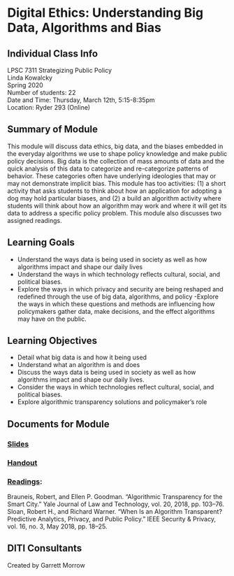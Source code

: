 # Digital Ethics: Understanding Big Data, Algorithms and Bias

## Individual Class Info
LPSC 7311 Strategizing Public Policy
<br>
Linda Kowalcky
<br>
Spring 2020
<br>
Number of students: 22
<br>
Date and Time: Thursday, March 12th, 5:15-8:35pm
<br>
Location: Ryder 293 (Online)

## Summary of Module
This module will discuss data ethics, big data, and the biases embedded in the everyday algorithms we use to shape policy knowledge and make public policy decisions. Big data is the collection of mass amounts of data and the quick analysis of this data to categorize and re-categorize patterns of behavior. These categories often have underlying ideologies that may or may not demonstrate implicit bias. This module has too activities: (1) a short activity that asks students to think about how an application for adopting a dog may hold particular biases, and (2) a build an algorithm activity where students will think about how an algorithm may work and where it will get its data to address a specific policy problem. This module also discusses two assigned readings.

## Learning Goals
- Understand the ways data is being used in society as well as how algorithms impact and shape our daily lives
- Understand the ways in which technology reflects cultural, social, and political biases.
- Explore the ways in which privacy and security are being reshaped and redefined through the use of big data, algorithms, and policy
 -Explore the ways in which these questions and methods are influencing how policymakers gather data, make decisions, and the effect algorithms may have on the public.

## Learning Objectives
- Detail what big data is and how it being used
- Understand what an algorithm is and does
- Discuss the ways data is being used in society as well as how algorithms impact and shape our daily lives.
- Consider the ways in which technologies reflect cultural, social, and political biases.
- Explore algorithmic transparency solutions and policymaker’s role


## Documents for Module

### [Slides]()

### [Handout]()

### [Readings](https://github.com/NULabNortheastern/digitalassignmentshowcase/tree/master/data_ethics/strategizingpublicpolicy-spring2020-kowalcky/Docs):
Brauneis, Robert, and Ellen P. Goodman. “Algorithmic Transparency for the Smart City.” Yale Journal of Law and Technology, vol. 20, 2018, pp. 103–76.<br>
Sloan, Robert H., and Richard Warner. “When Is an Algorithm Transparent? Predictive Analytics, Privacy, and Public Policy.” IEEE Security & Privacy, vol. 16, no. 3, May 2018, pp. 18–25. <br>

## DITI Consultants
Created by Garrett Morrow
